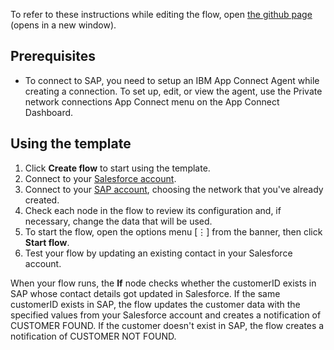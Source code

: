 To refer to these instructions while editing the flow, open [the github page](https://github.com/ot4i/app-connect-templates/blob/master/resources/markdown/Synchronize%20data%20between%20SAP%20and%20Salesforce%20whenever%20the%20salesforce%20contact%20is%20being%20updated_instructions.md) (opens in a new window).
## Prerequisites
- To connect to SAP, you need to setup an IBM App Connect Agent while creating a connection. To set up, edit, or view the agent, use the Private network connections App Connect menu on the App Connect Dashboard.
## Using the template
1. Click **Create flow** to start using the template.
1. Connect to your [Salesforce account](https://developer.ibm.com/integration/docs/app-connect/how-to-guides-for-apps/use-ibm-app-connect-salesforce/).
1. Connect to your [SAP account](https://developer.ibm.com/integration/docs/app-connect/how-to-guides-for-apps/how-to-use-ibm-app-connect-with-sap/), choosing the network that you've already created.
1. Check each node in the flow to review its configuration and, if necessary, change the data that will be used.
1. To start the flow, open the options menu [&#8942;] from the banner, then click **Start flow**.
1. Test your flow by updating an existing contact in your Salesforce account.  
 
When your flow runs, the **If** node checks whether the customerID exists in SAP whose contact details got updated in Salesforce. If the same customerID exists in SAP, the flow updates the customer data with the specified values from your Salesforce account and creates a notification of CUSTOMER FOUND.  If the customer doesn't exist in SAP, the flow creates a notification of CUSTOMER NOT FOUND. 
